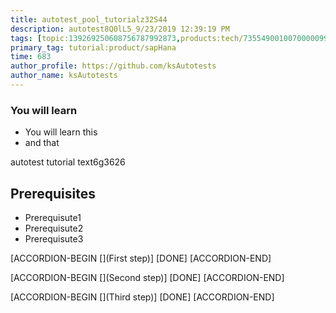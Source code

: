 ```yaml
---
title: autotest_pool_tutorialz32S44
description: autotest8Q0lL5_9/23/2019 12:39:19 PM
tags: [topic:139269250608756787992873,products:tech/73554900100700000996,tutorial:experience/advanced]
primary_tag: tutorial:product/sapHana
time: 683
author_profile: https://github.com/ksAutotests
author_name: ksAutotests
---
```

### You will learn
- You will learn this
- and that

autotest tutorial text6g3626

## Prerequisites
- Prerequisute1
- Prerequisute2
- Prerequisute3

[ACCORDION-BEGIN [](First step)]
[DONE]
[ACCORDION-END]

[ACCORDION-BEGIN [](Second step)]
[DONE]
[ACCORDION-END]

[ACCORDION-BEGIN [](Third step)]
[DONE]
[ACCORDION-END]

